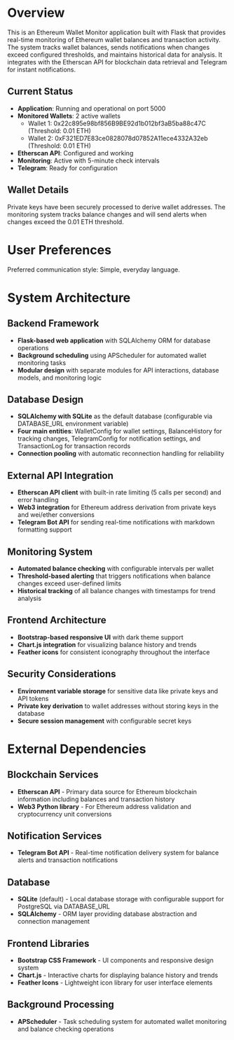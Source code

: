 # Overview

This is an Ethereum Wallet Monitor application built with Flask that provides real-time monitoring of Ethereum wallet balances and transaction activity. The system tracks wallet balances, sends notifications when changes exceed configured thresholds, and maintains historical data for analysis. It integrates with the Etherscan API for blockchain data retrieval and Telegram for instant notifications.

## Current Status
- **Application**: Running and operational on port 5000
- **Monitored Wallets**: 2 active wallets
  - Wallet 1: 0x22c895e98bf856B9BE92d1b012bf3aB5ba88c47C (Threshold: 0.01 ETH)
  - Wallet 2: 0xF321ED7E83ce0828078d07852A11ece4332A32eb (Threshold: 0.01 ETH)
- **Etherscan API**: Configured and working
- **Monitoring**: Active with 5-minute check intervals
- **Telegram**: Ready for configuration

## Wallet Details
Private keys have been securely processed to derive wallet addresses. The monitoring system tracks balance changes and will send alerts when changes exceed the 0.01 ETH threshold.

# User Preferences

Preferred communication style: Simple, everyday language.

# System Architecture

## Backend Framework
- **Flask-based web application** with SQLAlchemy ORM for database operations
- **Background scheduling** using APScheduler for automated wallet monitoring tasks
- **Modular design** with separate modules for API interactions, database models, and monitoring logic

## Database Design
- **SQLAlchemy with SQLite** as the default database (configurable via DATABASE_URL environment variable)
- **Four main entities**: WalletConfig for wallet settings, BalanceHistory for tracking changes, TelegramConfig for notification settings, and TransactionLog for transaction records
- **Connection pooling** with automatic reconnection handling for reliability

## External API Integration
- **Etherscan API client** with built-in rate limiting (5 calls per second) and error handling
- **Web3 integration** for Ethereum address derivation from private keys and wei/ether conversions
- **Telegram Bot API** for sending real-time notifications with markdown formatting support

## Monitoring System
- **Automated balance checking** with configurable intervals per wallet
- **Threshold-based alerting** that triggers notifications when balance changes exceed user-defined limits
- **Historical tracking** of all balance changes with timestamps for trend analysis

## Frontend Architecture
- **Bootstrap-based responsive UI** with dark theme support
- **Chart.js integration** for visualizing balance history and trends
- **Feather icons** for consistent iconography throughout the interface

## Security Considerations
- **Environment variable storage** for sensitive data like private keys and API tokens
- **Private key derivation** to wallet addresses without storing keys in the database
- **Secure session management** with configurable secret keys

# External Dependencies

## Blockchain Services
- **Etherscan API** - Primary data source for Ethereum blockchain information including balances and transaction history
- **Web3 Python library** - For Ethereum address validation and cryptocurrency unit conversions

## Notification Services  
- **Telegram Bot API** - Real-time notification delivery system for balance alerts and transaction notifications

## Database
- **SQLite** (default) - Local database storage with configurable support for PostgreSQL via DATABASE_URL
- **SQLAlchemy** - ORM layer providing database abstraction and connection management

## Frontend Libraries
- **Bootstrap CSS Framework** - UI components and responsive design system
- **Chart.js** - Interactive charts for displaying balance history and trends  
- **Feather Icons** - Lightweight icon library for user interface elements

## Background Processing
- **APScheduler** - Task scheduling system for automated wallet monitoring and balance checking operations